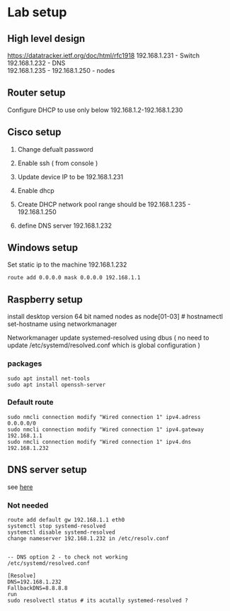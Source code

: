 # Lab setup

## High level design 
https://datatracker.ietf.org/doc/html/rfc1918
192.168.1.231 - Switch 
192.168.1.232 - DNS  
192.168.1.235 - 192.168.1.250 - nodes   

## Router setup
Configure DHCP to use only below 
192.168.1.2-192.168.1.230


## Cisco setup
1. Change defualt password

2. Enable ssh  ( from console ) 
3. Update device IP to be 192.168.1.231
4. Enable dhcp  
5. Create DHCP network pool 
range should be 192.168.1.235 - 192.168.1.250

6. define DNS server 192.168.1.232
 


## Windows setup
Set static ip to the machine
192.168.1.232


```
route add 0.0.0.0 mask 0.0.0.0 192.168.1.1 
```



## Raspberry setup

install desktop version 64 bit
named nodes as node[01-03] # hostnamectl set-hostname 
using networkmanager 


Networkmanager update systemed-resolved using dbus 
( no need to update /etc/systemd/resolved.conf which is global configuration ) 

### packages 
```
sudo apt install net-tools 
sudo apt install openssh-server
```

### Default route 

```
sudo nmcli connection modify "Wired connection 1" ipv4.adress 0.0.0.0/0
sudo nmcli connection modify "Wired connection 1" ipv4.gateway 192.168.1.1
sudo nmcli connection modify "Wired connection 1" ipv4.dns 192.168.1.232
```


## DNS server setup
see [here](dns/README.md)










### Not needed 

```
route add default gw 192.168.1.1 eth0
systemctl stop systemd-resolved  
systemctl disable systemd-resolved 
change nameserver 192.168.1.232 in /etc/resolv.conf


-- DNS option 2 - to check not working 
/etc/systemd/resolved.conf

[Resolve]
DNS=192.168.1.232
FallbackDNS=8.8.8.8
run 
sudo resolvectl status # its acutally systemed-resolved ?
```


